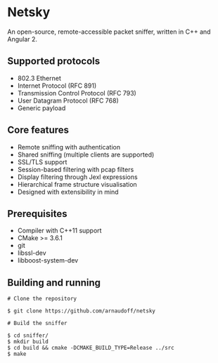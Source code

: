 # Netsky

An open-source, remote-accessible packet sniffer, written in C++ and Angular 2.

## Supported protocols

- 802.3 Ethernet
- Internet Protocol (RFC 891)
- Transmission Control Protocol (RFC 793)
- User Datagram Protocol (RFC 768)
- Generic payload

## Core features

- Remote sniffing with authentication
- Shared sniffing (multiple clients are supported)
- SSL/TLS support
- Session-based filtering with pcap filters
- Display filtering through Jexl expressions
- Hierarchical frame structure visualisation
- Designed with extensibility in mind

## Prerequisites

- Compiler with C++11 support
- CMake >= 3.6.1
- git
- libssl-dev
- libboost-system-dev

## Building and running

```shell
# Clone the repository

$ git clone https://github.com/arnaudoff/netsky

# Build the sniffer

$ cd sniffer/
$ mkdir build
$ cd build && cmake -DCMAKE_BUILD_TYPE=Release ../src
$ make
```
